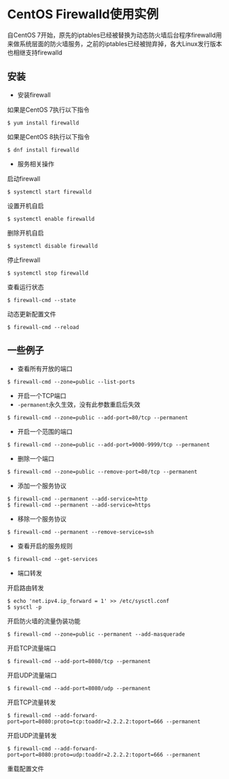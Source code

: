 # CentOS Firewalld使用实例

自CentOS 7开始，原先的iptables已经被替换为动态防火墙后台程序firewalld用来做系统层面的防火墙服务，之前的iptables已经被抛弃掉，各大Linux发行版本也相继支持firewalld

## 安装

- 安装firewall

如果是CentOS 7执行以下指令

```
$ yum install firewalld

```

如果是CentOS 8执行以下指令

```
$ dnf install firewalld

```

- 服务相关操作

启动firewall

```
$ systemctl start firewalld

```

设置开机自启

```
$ systemctl enable firewalld

```

删除开机自启

```
$ systemctl disable firewalld

```

停止firewall

```
$ systemctl stop firewalld

```

查看运行状态

```
$ firewall-cmd --state

```

动态更新配置文件

```
$ firewall-cmd --reload

```

## 一些例子

- 查看所有开放的端口

```
$ firewall-cmd --zone=public --list-ports

```

- 开启一个TCP端口
- `-permanent`永久生效，没有此参数重启后失效

```
$ firewall-cmd --zone=public --add-port=80/tcp --permanent

```

- 开启一个范围的端口

```
$ firewall-cmd --zone=public --add-port=9000-9999/tcp --permanent

```

- 删除一个端口

```
$ firewall-cmd --zone=public --remove-port=80/tcp --permanent

```

- 添加一个服务协议

```
$ firewall-cmd --permanent --add-service=http
$ firewall-cmd --permanent --add-service=https

```

- 移除一个服务协议

```
$ firewall-cmd --permanent --remove-service=ssh

```

- 查看开启的服务规则

```
$ firewall-cmd --get-services

```

- 端口转发

开启路由转发

```
$ echo 'net.ipv4.ip_forward = 1' >> /etc/sysctl.conf
$ sysctl -p

```

开启防火墙的流量伪装功能

```
$ firewall-cmd --zone=public --permanent --add-masquerade

```

开启TCP流量端口

```
$ firewall-cmd --add-port=8080/tcp --permanent

```

开启UDP流量端口

```
$ firewall-cmd --add-port=8080/udp --permanent

```

开启TCP流量转发

```
$ firewall-cmd --add-forward-port=port=8080:proto=tcp:toaddr=2.2.2.2:toport=666 --permanent

```

开启UDP流量转发

```
$ firewall-cmd --add-forward-port=port=8080:proto=udp:toaddr=2.2.2.2:toport=666 --permanent

```

重载配置文件